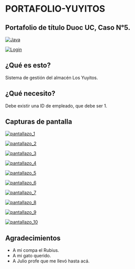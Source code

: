 # PORTAFOLIO-YUYITOS
## Portafolio de título Duoc UC, Caso N°5.

[![Java](https://img.shields.io/badge/Java-1.8.0_291-blue.svg)](https://www.java.com/)


[![Login](./pantallazos_readme/Captura.GIF)](https://github.com/GustavoNeiraGonzalez/PORTAFOLIO-YUYITOS)

## ¿Qué es esto?
Sistema de gestión del almacén Los Yuyitos.

## ¿Qué necesito?
Debe existir una ID de empleado, que debe ser 1.

## Capturas de pantalla

[![pantallazo_1](./pantallazos_readme/Captura1.GIF)](https://github.com/GustavoNeiraGonzalez/PORTAFOLIO-YUYITOS)

[![pantallazo_2](./pantallazos_readme/captura2.GIF)](https://github.com/GustavoNeiraGonzalez/PORTAFOLIO-YUYITOS)

[![pantallazo_3](./pantallazos_readme/captura3.GIF)](https://github.com/GustavoNeiraGonzalez/PORTAFOLIO-YUYITOS)

[![pantallazo_4](./pantallazos_readme/Captura4.GIF)](https://github.com/GustavoNeiraGonzalez/PORTAFOLIO-YUYITOS)

[![pantallazo_5](./pantallazos_readme/captura5.GIF)](https://github.com/GustavoNeiraGonzalez/PORTAFOLIO-YUYITOS)

[![pantallazo_6](./pantallazos_readme/asdasdasdasd.GIF)](https://github.com/GustavoNeiraGonzalez/PORTAFOLIO-YUYITOS)

[![pantallazo_7](./pantallazos_readme/asdasdasdasdasd.GIF)](https://github.com/GustavoNeiraGonzalez/PORTAFOLIO-YUYITOS)

[![pantallazo_8](./pantallazos_readme/asdasdsa.GIF)](https://github.com/GustavoNeiraGonzalez/PORTAFOLIO-YUYITOS)

[![pantallazo_9](./pantallazos_readme/asdsdasdasdasd.GIF)](https://github.com/GustavoNeiraGonzalez/PORTAFOLIO-YUYITOS)

[![pantallazo_10](./pantallazos_readme/Captura.GIF)](https://github.com/GustavoNeiraGonzalez/PORTAFOLIO-YUYITOS)

## Agradecimientos
- A mi compa el Rubius.
- A mi gato querido.
- A Julio profe que me llevó hasta acá.
